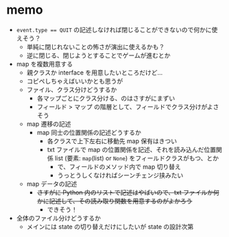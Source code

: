 # memo

- `event.type == QUIT` の記述しなければ閉じることができないので何かに使えそう？
  - 単純に閉じれないことの怖さが演出に使えるかも？
  - 逆に閉じる、閉じようとすることでゲームが進むとか
- map を複数用意する
  - 親クラスか interface を用意したいところだけど…
  - コピペしちゃえばいいかとも思うが
  - ファイル、クラス分けどうするか
    - 各マップごとにクラス分ける、のはさすがにまずい
    - フィールド > マップ の階層として、フィールドでクラス分けがよさそう
  - map 遷移の記述
    - map 同士の位置関係の記述どうするか
      - 各クラスで上下左右に移動先 map 保有はきつい
      - txt ファイルで map の位置関係を記述、それを読み込んだ位置関係 list (要素: `map`(list) or `None`) をフィールドクラスがもつ、とか
        - で、フィールドのメソッド内で map 切り替え
        - うっとうしくなければシーンチェンジ挟みたい
  - map データの記述
    - ~~さすがに Python 内のリストで記述はやばいので、txt ファイルか何かに記述して、その読み取り関数を用意するのがよかろう~~
      - できそう！
- 全体のファイル分けどうするか
  - メインには state の切り替えだけにしたいが state の設計次第

